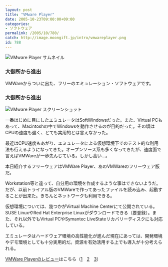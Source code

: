```yaml
---
layout: post
title: "VMware Player"
date: 2005-10-23T09:00:00+09:00
categories:
- ソフトウェア
permalink: /2005/10/780/
catch: http://image.moongift.jp/intro/vmwareplayer.png
id: 788
---
```

 ![VMware Player サムネイル](http://image.moongift.jp/intro/vmwareplayer.s.png "VMware Player サムネイル")
  

### 大御所から進出
  
VMWareからついに出た、フリーのエミュレーション・ソフトウェアです。  
<!--more-->  

### 大御所から進出
  

![VMware Player スクリーンショット](http://image.moongift.jp/intro/vmwareplayer.png "VMware Player スクリーンショット")

  

一番はじめに目にしたエミュレータはSoftWindowsだった。また、Virtual PCもあって、Macintoshの中でWindowsを動作させるのが目的だった。その頃はCPUの速度も遅く、とても実用的とは言えなかった。

  

最近はCPU速度もあがり、エミュレータによる仮想環境下でのテスト的な利用法も行えるようになってきた。オープンソース系も多くなってきたが、速度面で言えばVMWareが一歩先んじている。しかし高い…。

  

本日紹介するフリーウェアはVMWare Player、あのVMWareのフリーウェア版だ。

  

Workstation等と違って、自分用の環境を作成するような事はできないようだ。だが、以前トライアル版のVMWareで作ってあったファイルを読み込み、起動することが出来た。きちんとネットワークも利用できる。

  

仮想環境については、幾つかがVirtual Machine Centerにて公開されている。SUSE LinuxやRed Hat Enterprise Linuxがダウンロードできる（要登録）。また、それ以外でもVirtual PCやSymantec LiveStateリカバリーディスクにも対応している。

  

エミュレータはハードウェア環境の高性能化が進んだ現在にあっては、開発環境やデモ環境としても十分実用的だ。資源を有効活用する上でも導入が十分考えられる。

  

[VMWare Playerのレビュー](http://fw.moongift.jp/review/i-907.html)はこちら（[1](http://fw.moongift.jp/review/i-907.html)　[2](http://fw.moongift.jp/review/i-930.html)　[3](http://fw.moongift.jp/review/i-931.html)）

